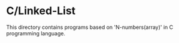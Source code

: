 # C/Linked-List
This directory contains programs based on 'N-numbers(array)' in C programming language.